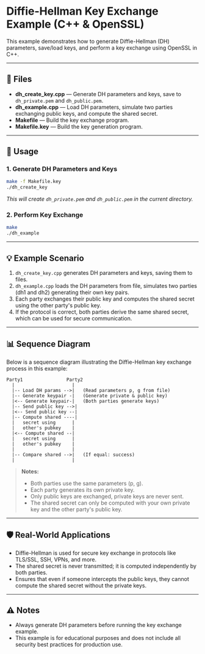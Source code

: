 # Diffie-Hellman Key Exchange Example (C++ & OpenSSL)

This example demonstrates how to generate Diffie-Hellman (DH) parameters, save/load keys, and perform a key exchange using OpenSSL in C++.

---

## 📁 Files

- **dh_create_key.cpp** — Generate DH parameters and keys, save to `dh_private.pem` and `dh_public.pem`.
- **dh_example.cpp** — Load DH parameters, simulate two parties exchanging public keys, and compute the shared secret.
- **Makefile** — Build the key exchange program.
- **Makefile.key** — Build the key generation program.

---

## 🚀 Usage

### 1. Generate DH Parameters and Keys

```sh
make -f Makefile.key
./dh_create_key
```
*This will create `dh_private.pem` and `dh_public.pem` in the current directory.*

### 2. Perform Key Exchange

```sh
make
./dh_example
```

---


## 💡 Example Scenario

1. `dh_create_key.cpp` generates DH parameters and keys, saving them to files.
2. `dh_example.cpp` loads the DH parameters from file, simulates two parties (dh1 and dh2) generating their own key pairs.
3. Each party exchanges their public key and computes the shared secret using the other party's public key.
4. If the protocol is correct, both parties derive the same shared secret, which can be used for secure communication.

---


## 📊 Sequence Diagram

Below is a sequence diagram illustrating the Diffie-Hellman key exchange process in this example:

```
Party1                Party2
  |                     |
  |-- Load DH params -->|   (Read parameters p, g from file)
  |-- Generate keypair -|   (Generate private & public key)
  |<-- Generate keypair-|   (Both parties generate keys)
  |-- Send public key -->|
  |<-- Send public key --|
  |-- Compute shared ----|
  |   secret using      |
  |   other's pubkey    |
  |<-- Compute shared --|
  |   secret using      |
  |   other's pubkey    |
  |                     |
  |-- Compare shared -->|   (If equal: success)
  |                     |
```

> **Notes:**
> - Both parties use the same parameters (p, g).
> - Each party generates its own private key.
> - Only public keys are exchanged, private keys are never sent.
> - The shared secret can only be computed with your own private key and the other party's public key.

---

## 🛡️ Real-World Applications

- Diffie-Hellman is used for secure key exchange in protocols like TLS/SSL, SSH, VPNs, and more.
- The shared secret is never transmitted; it is computed independently by both parties.
- Ensures that even if someone intercepts the public keys, they cannot compute the shared secret without the private keys.

---

## ⚠️ Notes

- Always generate DH parameters before running the key exchange example.
- This example is for educational purposes and does not include all security best practices for production use.
